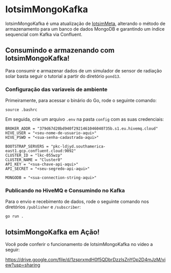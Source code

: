 # IotsimMongoKafka
IotsimMongoKafka é uma atualização de
[IotsimMeta](https://github.com/IgorSFG/Modulo9/tree/main/src/pond6),
alterando o método de armazenamento para um banco de dados MongoDB e garantindo um índice sequencial com Kafka via Confluent.

## Consumindo e armazenando com IotsimMongoKafka!
Para consumir e armazenar dados de um simulador de sensor de radiação solar basta seguir o tutorial a partir do diretório `pond13`.

### Configuração das variaveis de ambiente
Primeiramente, para acessar o binário do Go, rode o seguinte comando:
```
source .bashrc
```

Em seguida, crie um arquivo `.env` na pasta `config` com as suas credenciais:
```
BROKER_ADDR = "379d67d20bd940f2921461046040735b.s1.eu.hivemq.cloud"
HIVE_USER = "<seu-nome-de-usuario-aqui>"
HIVE_PSWD = "<sua-senha-cadastrada-aqui>"

BOOTSTRAP_SERVERS = "pkc-ldjyd.southamerica-east1.gcp.confluent.cloud:9092"
CLUSTER_ID = "lkc-055wzp"
CLUSTER_NAME = "Cluster0"
API_KEY = "<sua-chave-api-aqui>"
API_SECRET = "<seu-segredo-api-aqui>"

MONGODB = "<sua-connection-string-aqui>"
```

### Publicando no HiveMQ e Consumindo no Kafka
Para o envio e recebimento de dados, rode o seguinte comando nos diretórios `/publisher` e `/subscriber`:
```
go run .
```

## IotsimMongoKafka em Ação!
Você pode conferir o funcionamento de IotsimMongoKafka no vídeo a seguir:

https://drive.google.com/file/d/1zsprxmdH0f5QDbrDzzIsZnYOp2D4mJzM/view?usp=sharing